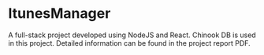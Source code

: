 # ItunesManager

A full-stack project developed using NodeJS and React. Chinook DB is used in this project. Detailed information can be found in the project report PDF. 
